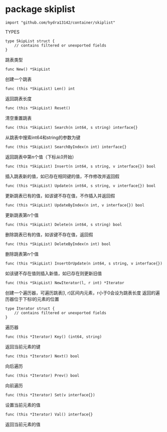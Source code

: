 package skiplist
====

    import "github.com/hydra13142/container/skiplist"

TYPES

	type SkipList struct {
		// contains filtered or unexported fields
	}

跳表类型

	func New() *SkipList

创建一个跳表

	func (this *SkipList) Len() int

返回跳表长度

	func (this *SkipList) Reset()

清空重置跳表

	func (this *SkipList) Search(n int64, s string) interface{}

从跳表中搜索int64和string的参数为键

	func (this *SkipList) SearchByIndex(n int) interface{}

返回跳表中第n个值（下标从0开始）

	func (this *SkipList) Insert(n int64, s string, v interface{}) bool

插入跳表新的值，如已存在相同键的值，不作修改并返回假

	func (this *SkipList) Update(n int64, s string, v interface{}) bool

更新跳表已有的值，如该键不存在值，不作插入并返回假

	func (this *SkipList) UpdateByIndex(n int, v interface{}) bool

更新跳表第n个值

	func (this *SkipList) Delete(n int64, s string) bool

删除跳表已有的值，如该键不存在值，返回假

	func (this *SkipList) DeleteByIndex(n int) bool

删除跳表第n个值

	func (this *SkipList) InsertOrUpdate(n int64, s string, v interface{})

如该键不存在值则插入新值，如已存在则更新旧值

	func (this *SkipList) NewIterator(l, r int) *Iterator

创建一个遍历器，可遍历跳表[l, r)区间内元素，r小于0会设为跳表长度 返回的遍历器位于下标l的元素的位置

	type Iterator struct {
		// contains filtered or unexported fields
	}

遍历器

	func (this *Iterator) Key() (int64, string)

返回当前元素的键

	func (this *Iterator) Next() bool

向后遍历

	func (this *Iterator) Prev() bool

向前遍历

	func (this *Iterator) Set(v interface{})

设置当前元素的值

	func (this *Iterator) Val() interface{}

返回当前元素的值
